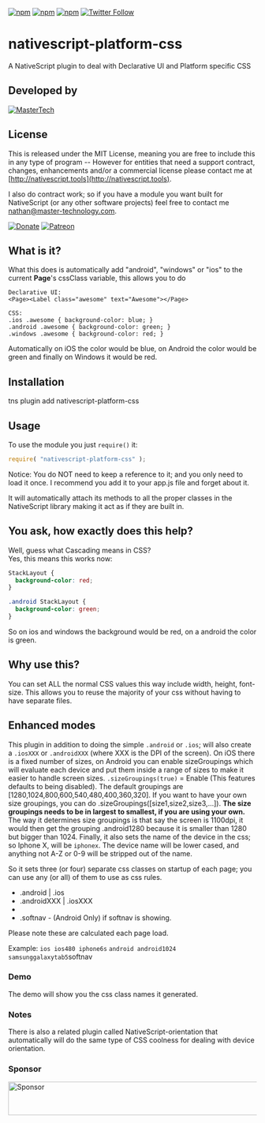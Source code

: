 [![npm](https://img.shields.io/npm/v/nativescript-platform-css.svg)](https://www.npmjs.com/package/nativescript-platform-css)
[![npm](https://img.shields.io/npm/l/nativescript-platform-css.svg)](https://www.npmjs.com/package/nativescript-platform-css)
[![npm](https://img.shields.io/npm/dt/nativescript-platform-css.svg?label=npm%20d%2fls)](https://www.npmjs.com/package/nativescript-platform-css)
[![Twitter Follow](https://img.shields.io/twitter/follow/congocart.svg?style=social&label=Follow%20me)](https://twitter.com/congocart)


# nativescript-platform-css
A NativeScript plugin to deal with Declarative UI and Platform specific CSS

## Developed by
[![MasterTech](https://plugins.nativescript.rocks/i/mtns.png)](https://plugins.nativescript.rocks/mastertech-nstudio)


## License

This is released under the MIT License, meaning you are free to include this in any type of program -- However for entities that need a support contract, changes, enhancements and/or a commercial license please contact me at [http://nativescript.tools](http://nativescript.tools).

I also do contract work; so if you have a module you want built for NativeScript (or any other software projects) feel free to contact me [nathan@master-technology.com](mailto://nathan@master-technology.com).

[![Donate](https://img.shields.io/badge/Donate-PayPal-brightgreen.svg?style=plastic)](https://www.paypal.com/cgi-bin/webscr?cmd=_donations&business=HN8DDMWVGBNQL&lc=US&item_name=Nathanael%20Anderson&item_number=nativescript%2dplatformcss&no_note=1&no_shipping=1&currency_code=USD&bn=PP%2dDonationsBF%3ax%3aNonHosted)
[![Patreon](https://img.shields.io/badge/Pledge-Patreon-brightgreen.svg?style=plastic)](https://www.patreon.com/NathanaelA)


## What is it?
What this does is automatically add "android", "windows" or "ios" to the current **Page**'s cssClass variable, this allows you to do

    Declarative UI:
    <Page><Label class="awesome" text="Awesome"></Page>

    CSS:
    .ios .awesome { background-color: blue; }
    .android .awesome { background-color: green; }
    .windows .awesome { background-color: red; }

Automatically on iOS the color would be blue, on Android the color would be green and finally on Windows it would be red.


## Installation 

tns plugin add nativescript-platform-css


## Usage

To use the module you just `require()` it:

```js
require( "nativescript-platform-css" );
```

Notice: You do NOT need to keep a reference to it; and you only need to load it once.   I recommend you add it to your app.js file and forget about it.

It will automatically attach its methods to all the proper classes in the NativeScript library making it act as if they are built in.


## You ask, how exactly does this help?
Well, guess what Cascading means in CSS?  
Yes, this means this works now: 

```css
StackLayout {
  background-color: red;
}

.android StackLayout {
  background-color: green;
}
```

So on ios and windows the background would be red, on a android the color is green.

## Why use this?
You can set ALL the normal CSS values this way include width, height, font-size.  This allows you to reuse the majority of your css without having to have separate files.

## Enhanced modes
This plugin in addition to doing the simple `.android` or `.ios`; will also create a `.iosXXX` or `.androidXXX` (where XXX is the DPI of the screen).  On iOS there is a fixed number of sizes, on Android you can enable sizeGroupings which will evaluate each device and put them inside a range of sizes to make it easier to handle screen sizes.
`.sizeGroupings(true)` = Enable (This features defaults to being disabled).    The default groupings are [1280,1024,800,600,540,480,400,360,320]. If you want to have your own size groupings, you can do .sizeGroupings([size1,size2,size3,...]).  **The size groupings needs to be in largest to smallest, if you are using your own.** 
The way it determines size groupings is that say the screen is 1100dpi, it would then get the grouping .android1280 because it is smaller than 1280 but bigger than 1024.
Finally, it also sets the name of the device in the css; so Iphone X, will be `iphonex`. The device name will be lower cased, and anything not A-Z or 0-9 will be stripped out of the name.

So it sets three (or four) separate css classes on startup of each page; you can use any (or all) of them to use as css rules.
- .android | .ios
- .androidXXX | .iosXXX
- <deviceName>
- .softnav - (Android Only) if softnav is showing. 

Please note these are calculated each page load.

Example:
`ios ios480 iphone6s`
`android android1024 samsunggalaxytab5`softnav

### Demo
The demo will show you the css class names it generated.  


### Notes
There is also a related plugin called NativeScript-orientation that automatically will do the same type of CSS coolness for dealing with device orientation.

### Sponsor

<a target='_blank' rel='nofollow' href='https://app.codesponsor.io/link/HXrmpSuyowGyBLzwEVbqXdDa/NathanaelA/nativescript-platform-css'>
  <img alt='Sponsor' width='888' height='68' src='https://app.codesponsor.io/embed/HXrmpSuyowGyBLzwEVbqXdDa/NathanaelA/nativescript-platform-css.svg' />
</a>